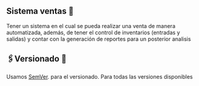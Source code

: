 
## Sistema ventas 💸
Tener un sistema en el cual se pueda realizar una venta de manera automatizada, además, de tener el control de inventarios (entradas y salidas) y contar con la generación de reportes para un posterior analisis 

## 🖇️Versionado 📌
Usamos [SemVer](https://semver.org/). para el versionado. Para todas las versiones disponibles
